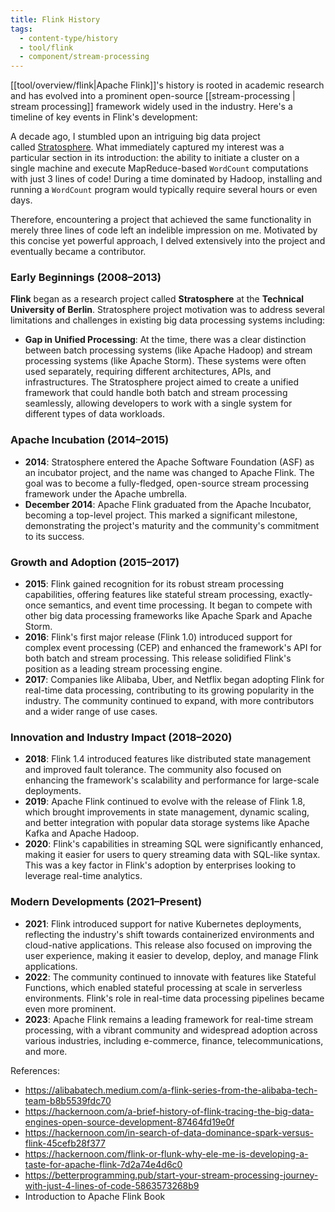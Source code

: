 ```yaml
---
title: Flink History
tags:
  - content-type/history
  - tool/flink
  - component/stream-processing
---
```

[[tool/overview/flink|Apache Flink]]'s history is rooted in academic research and has evolved into a prominent open-source [[stream-processing | stream processing]] framework widely used in the industry. Here's a timeline of key events in Flink's development:

A decade ago, I stumbled upon an intriguing big data project called [Stratosphere](http://stratosphere.eu/). What immediately captured my interest was a particular section in its introduction: the ability to initiate a cluster on a single machine and execute MapReduce-based `WordCount` computations with just 3 lines of code! During a time dominated by Hadoop, installing and running a `WordCount` program would typically require several hours or even days. 

Therefore, encountering a project that achieved the same functionality in merely three lines of code left an indelible impression on me. Motivated by this concise yet powerful approach, I delved extensively into the project and eventually became a contributor.
### Early Beginnings (2008–2013)
**Flink** began as a research project called **Stratosphere** at the **Technical University of Berlin**.   Stratosphere project motivation was to address several limitations and challenges in existing big data processing systems including:
- **Gap in Unified Processing**: At the time, there was a clear distinction between batch processing systems (like Apache Hadoop) and stream processing systems (like Apache Storm). These systems were often used separately, requiring different architectures, APIs, and infrastructures. The Stratosphere project aimed to create a unified framework that could handle both batch and stream processing seamlessly, allowing developers to work with a single system for different types of data workloads.

### Apache Incubation (2014–2015)

- **2014**: Stratosphere entered the Apache Software Foundation (ASF) as an incubator project, and the name was changed to Apache Flink. The goal was to become a fully-fledged, open-source stream processing framework under the Apache umbrella.
- **December 2014**: Apache Flink graduated from the Apache Incubator, becoming a top-level project. This marked a significant milestone, demonstrating the project's maturity and the community's commitment to its success.

### Growth and Adoption (2015–2017)

- **2015**: Flink gained recognition for its robust stream processing capabilities, offering features like stateful stream processing, exactly-once semantics, and event time processing. It began to compete with other big data processing frameworks like Apache Spark and Apache Storm.
- **2016**: Flink's first major release (Flink 1.0) introduced support for complex event processing (CEP) and enhanced the framework's API for both batch and stream processing. This release solidified Flink's position as a leading stream processing engine.
- **2017**: Companies like Alibaba, Uber, and Netflix began adopting Flink for real-time data processing, contributing to its growing popularity in the industry. The community continued to expand, with more contributors and a wider range of use cases.

### Innovation and Industry Impact (2018–2020)

- **2018**: Flink 1.4 introduced features like distributed state management and improved fault tolerance. The community also focused on enhancing the framework's scalability and performance for large-scale deployments.
- **2019**: Apache Flink continued to evolve with the release of Flink 1.8, which brought improvements in state management, dynamic scaling, and better integration with popular data storage systems like Apache Kafka and Apache Hadoop.
- **2020**: Flink's capabilities in streaming SQL were significantly enhanced, making it easier for users to query streaming data with SQL-like syntax. This was a key factor in Flink's adoption by enterprises looking to leverage real-time analytics.

### Modern Developments (2021–Present)

- **2021**: Flink introduced support for native Kubernetes deployments, reflecting the industry's shift towards containerized environments and cloud-native applications. This release also focused on improving the user experience, making it easier to develop, deploy, and manage Flink applications.
- **2022**: The community continued to innovate with features like Stateful Functions, which enabled stateful processing at scale in serverless environments. Flink's role in real-time data processing pipelines became even more prominent.
- **2023**: Apache Flink remains a leading framework for real-time stream processing, with a vibrant community and widespread adoption across various industries, including e-commerce, finance, telecommunications, and more.

References:
- https://alibabatech.medium.com/a-flink-series-from-the-alibaba-tech-team-b8b5539fdc70
- https://hackernoon.com/a-brief-history-of-flink-tracing-the-big-data-engines-open-source-development-87464fd19e0f
- https://hackernoon.com/in-search-of-data-dominance-spark-versus-flink-45cefb28f377
- https://hackernoon.com/flink-or-flunk-why-ele-me-is-developing-a-taste-for-apache-flink-7d2a74e4d6c0
- https://betterprogramming.pub/start-your-stream-processing-journey-with-just-4-lines-of-code-5863573268b9
- Introduction to Apache Flink Book